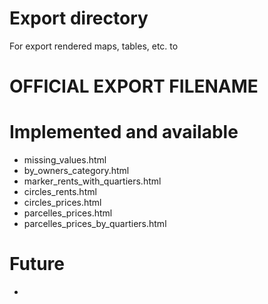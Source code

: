# Export directory

For export rendered maps, tables, etc. to


# OFFICIAL EXPORT FILENAME

# Implemented and available

 - missing_values.html
 - by_owners_category.html
 - marker_rents_with_quartiers.html
 - circles_rents.html
 - circles_prices.html
 - parcelles_prices.html
 - parcelles_prices_by_quartiers.html


# Future
 -
